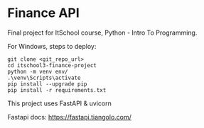 # Finance API

Final project for ItSchool course, Python - Intro To Programming.

For Windows, steps to deploy:
```
git clone <git_repo_url>
cd itschool3-finance-project
python -m venv env/
.\venv\Scripts\activate
pip install --upgrade pip
pip install -r requirements.txt

```

This project uses FastAPI & uvicorn

Fastapi docs: https://fastapi.tiangolo.com/

